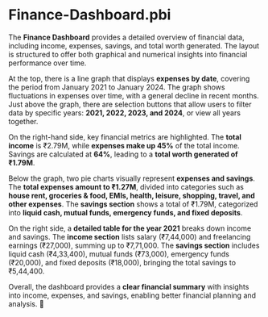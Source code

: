 # Finance-Dashboard.pbi
The **Finance Dashboard** provides a detailed overview of financial data, including income, expenses, savings, and total worth generated. The layout is structured to offer both graphical and numerical insights into financial performance over time. 

At the top, there is a line graph that displays **expenses by date**, covering the period from January 2021 to January 2024. The graph shows fluctuations in expenses over time, with a general decline in recent months. Just above the graph, there are selection buttons that allow users to filter data by specific years: **2021, 2022, 2023, and 2024**, or view all years together.

On the right-hand side, key financial metrics are highlighted. The **total income** is ₹2.79M, while **expenses make up 45%** of the total income. Savings are calculated at **64%**, leading to a **total worth generated of ₹1.79M**.

Below the graph, two pie charts visually represent **expenses and savings**. The **total expenses amount to ₹1.27M**, divided into categories such as **house rent, groceries & food, EMIs, health, leisure, shopping, travel, and other expenses**. The **savings section** shows a total of ₹1.79M, categorized into **liquid cash, mutual funds, emergency funds, and fixed deposits**.

On the right side, a **detailed table for the year 2021** breaks down income and savings. The **income section** lists salary (₹7,44,000) and freelancing earnings (₹27,000), summing up to ₹7,71,000. The **savings section** includes liquid cash (₹4,33,400), mutual funds (₹73,000), emergency funds (₹20,000), and fixed deposits (₹18,000), bringing the total savings to ₹5,44,400.

Overall, the dashboard provides a **clear financial summary** with insights into income, expenses, and savings, enabling better financial planning and analysis. 🚀
